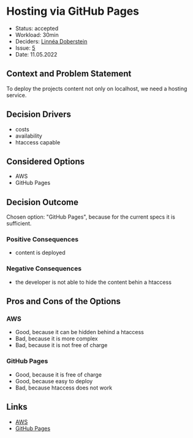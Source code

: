 # Hosting via GitHub Pages

* Status: accepted
* Workload: 30min
* Deciders: [Linnéa Doberstein](https://github.com/Moosgloeckchen)
* Issue: [5](https://github.com/mi-classroom/mi-web-technologien-beiboot-ss2022-Moosgloeckchen/issues/5)
* Date: 11.05.2022 <!-- optional -->


## Context and Problem Statement

To deploy the projects content not only on localhost, we need a hosting service.

## Decision Drivers <!-- optional -->

* costs
* availability
* htaccess capable

## Considered Options

* AWS
* GitHub Pages

## Decision Outcome

Chosen option: "GitHub Pages", because for the current specs it is sufficient.

### Positive Consequences <!-- optional -->

* content is deployed

### Negative Consequences <!-- optional -->

* the developer is not able to hide the content behin a htaccess

## Pros and Cons of the Options <!-- optional -->

### AWS

* Good, because it can be hidden behind a htaccess
* Bad, because it is more complex
* Bad, because it is not free of charge

### GitHub Pages

* Good, because it is free of charge
* Good, because easy to deploy
* Bad, because htaccess does not work

## Links <!-- optional -->

* [AWS](https://aws.amazon.com/)
* [GitHub Pages](https://pages.github.com/)
